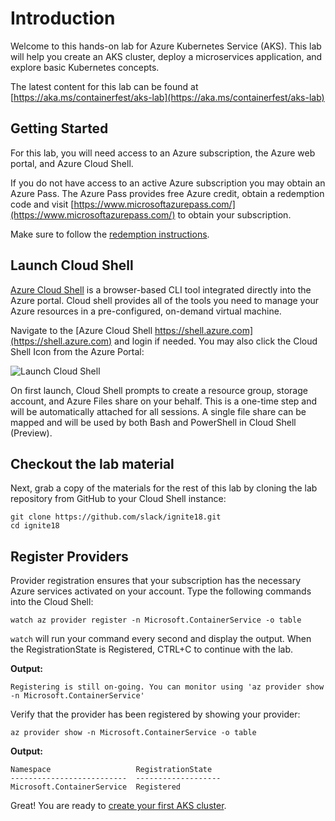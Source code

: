 # Introduction

Welcome to this hands-on lab for Azure Kubernetes Service (AKS). This lab will help you create an AKS cluster, deploy a microservices application, and explore basic Kubernetes concepts.

The latest content for this lab can be found at [https://aka.ms/containerfest/aks-lab](https://aka.ms/containerfest/aks-lab)

## Getting Started

For this lab, you will need access to an Azure subscription, the Azure web portal, and Azure Cloud Shell.

If you do not have access to an active Azure subscription you may obtain an Azure Pass. The Azure Pass provides free Azure credit, obtain a redemption code and visit [https://www.microsoftazurepass.com/](https://www.microsoftazurepass.com/) to obtain your subscription.

Make sure to follow the [redemption instructions](https://www.microsoftazurepass.com/Home/HowTo).

## Launch Cloud Shell

[Azure Cloud Shell](https://azure.microsoft.com/en-us/features/cloud-shell/) is a browser-based CLI tool integrated directly into the Azure portal. Cloud shell provides all of the tools you need to manage your Azure resources in a pre-configured, on-demand virtual machine.

Navigate to the [Azure Cloud Shell https://shell.azure.com](https://shell.azure.com) and login if needed. You may also click the Cloud Shell Icon from the Azure Portal:

![Launch Cloud Shell](https://docs.microsoft.com/en-us/azure/cloud-shell/media/overview/overview-bash-pic.png)

On first launch, Cloud Shell prompts to create a resource group, storage account, and Azure Files share on your behalf. This is a one-time step and will be automatically attached for all sessions. A single file share can be mapped and will be used by both Bash and PowerShell in Cloud Shell (Preview).

## Checkout the lab material

Next, grab a copy of the materials for the rest of this lab by cloning the lab repository from GitHub to your Cloud Shell instance:

```console
git clone https://github.com/slack/ignite18.git
cd ignite18
```

## Register Providers

Provider registration ensures that your subscription has the necessary Azure services activated on your account. Type the following commands into the Cloud Shell:

```console
watch az provider register -n Microsoft.ContainerService -o table
```

`watch` will run your command every second and display the output. When the RegistrationState is Registered, CTRL+C to continue with the lab.

**Output:**
```
Registering is still on-going. You can monitor using 'az provider show -n Microsoft.ContainerService'
```

Verify that the provider has been registered by showing your provider:

```console
az provider show -n Microsoft.ContainerService -o table
```

**Output:**
```
Namespace                   RegistrationState
--------------------------  -------------------
Microsoft.ContainerService  Registered
```

Great! You are ready to [create your first AKS cluster](lab/01-create-cluster.md).
